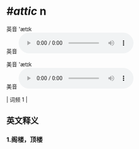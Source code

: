 # ***\#attic*** n
英音 'ætɪk  
英音
<audio src="./media/attic1.aac" controls="controls"></audio>

美音 'ætɪk  
美音
<audio src="./media/attic2.aac" controls="controls"></audio>



| 词频 1 |  

英文释义
---
### 1.**阁楼，顶楼**  


